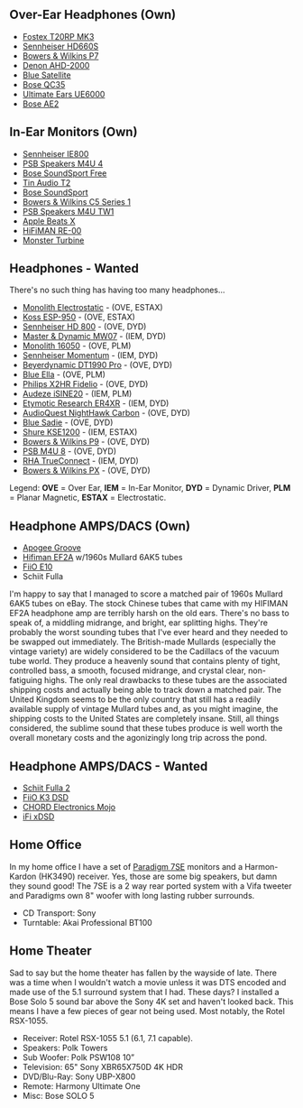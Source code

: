 ## Over-Ear Headphones (Own)

- [Fostex T20RP MK3](https://amzn.to/2OUOm7d)
- [Sennheiser HD660S](https://amzn.to/2OVGWAt)
- [Bowers & Wilkins P7](https://amzn.to/2r6g9rT)
- [Denon AHD-2000](https://amzn.to/2TqBSYp)
- [Blue Satellite](https://amzn.to/2qVaAfC)
- [Bose QC35](https://amzn.to/2OV1JE4)
- [Ultimate Ears UE6000](https://amzn.to/2TsVCKS)
- [Bose AE2](https://amzn.to/2Ttoa7b)

## In-Ear Monitors (Own)

- [Sennheiser IE800](https://amzn.to/2DBtlw1)
- [PSB Speakers M4U 4](https://amzn.to/2DOi78p)
- [Bose SoundSport Free](https://amzn.to/2Tt12FI)
- [Tin Audio T2](https://amzn.to/2OWcUMT)
- [Bose SoundSport](https://amzn.to/2PJYa94)
- [Bowers & Wilkins C5 Series 1](https://amzn.to/2DPwsBt)
- [PSB Speakers M4U TW1](https://amzn.to/2TCcnDA)
- [Apple Beats X](https://amzn.to/2ziVQvO)
- [HiFiMAN RE-00](https://www.head-fi.org/showcase/hifiman-re-00.21896/)
- [Monster Turbine](https://www.cnet.com/reviews/monster-turbine-review/)

## Headphones - Wanted

There's no such thing has having too many headphones...

- [Monolith Electrostatic](https://amzn.to/2Q6PA4s) - (OVE, ESTAX)
- [Koss ESP-950](https://amzn.to/2rno44d) - (OVE, ESTAX)
- [Sennheiser HD 800](https://amzn.to/2zHrdQH) - (OVE, DYD)
- [Master & Dynamic MW07](https://amzn.to/2DAGZzA) - (IEM, DYD)
- [Monolith 16050](https://amzn.to/2KMevnX) - (OVE, PLM)
- [Sennheiser Momentum](https://amzn.to/2OXS4gp) - (IEM, DYD)
- [Beyerdynamic DT1990 Pro](https://amzn.to/2PdjnDd) - (OVE, DYD)
- [Blue Ella](https://amzn.to/2E7SSyi) - (OVE, PLM)
- [Philips X2HR Fidelio](https://amzn.to/2SkY9FC) - (OVE, DYD)
- [Audeze iSINE20](https://amzn.to/2KMFhN0) - (IEM, PLM)
- [Etymotic Research ER4XR](https://amzn.to/2KJkie5) - (IEM, DYD)
- [AudioQuest NightHawk Carbon](https://amzn.to/2U0M3TD) - (OVE, DYD)
- [Blue Sadie](https://amzn.to/2PaoAM9) - (OVE, DYD)
- [Shure KSE1200](https://amzn.to/2SkeQ3S) - (IEM, ESTAX)
- [Bowers & Wilkins P9](https://amzn.to/2DzZCDP) - (OVE, DYD)
- [PSB M4U 8](https://amzn.to/2OVOG5k) - (OVE, DYD)
- [RHA TrueConnect](https://amzn.to/2KpGDNF) - (IEM, DYD)
- [Bowers & Wilkins PX](https://amzn.to/2FysH53) - (OVE, DYD)

Legend: **OVE** = Over Ear, **IEM** = In-Ear Monitor, **DYD** = Dynamic Driver, **PLM** = Planar Magnetic, **ESTAX** = Electrostatic.

## Headphone AMPS/DACS (Own)

- [Apogee Groove](https://amzn.to/2TwkJMT)
- [Hifiman EF2A](https://amzn.to/2TxrGx5) w/1960s Mullard 6AK5 tubes  
- [FiiO E10](https://amzn.to/2E79SEO)
- Schiit Fulla

I'm happy to say that I managed to score a matched pair of 1960s Mullard 6AK5 tubes on eBay. The stock Chinese tubes that came with my HIFIMAN EF2A headphone amp are terribly harsh on the old ears. There's no bass to speak of, a middling midrange, and bright, ear splitting highs. They're probably the worst sounding tubes that I've ever heard and they needed to be swapped out immediately. The British-made Mullards (especially the vintage variety) are widely considered to be the Cadillacs of the vacuum tube world. They produce a heavenly sound that contains plenty of tight, controlled bass, a smooth, focused midrange, and crystal clear, non-fatiguing highs. The only real drawbacks to these tubes are the associated shipping costs and actually being able to track down a matched pair. The United Kingdom seems to be the only country that still has a readily available supply of vintage Mullard tubes and, as you might imagine, the shipping costs to the United States are completely insane. Still, all things considered, the sublime sound that these tubes produce is well worth the overall monetary costs and the agonizingly long trip across the pond.

## Headphone AMPS/DACS - Wanted

- [Schiit Fulla 2](https://amzn.to/2QI6AO6)
- [FiiO K3 DSD](https://amzn.to/2rtYz0X)
- [CHORD Electronics Mojo](https://amzn.to/2S63Maq)
- [iFi xDSD](https://amzn.to/2E6J9If)

## Home Office

In my home office I have a set of [Paradigm 7SE](https://www.paradigm.com/products-hidden/model=performance-3se/page=specs) monitors and a Harmon-Kardon (HK3490) receiver. Yes, those are some big speakers, but damn they sound good! The 7SE is a 2 way rear ported system with a Vifa tweeter and Paradigms own 8" woofer with long lasting rubber surrounds. 

- CD Transport: Sony
- Turntable: Akai Professional BT100

## Home Theater

Sad to say but the home theater has fallen by the wayside of late. There was a time when I wouldn't watch a movie unless it was DTS encoded and made use of the 5.1 surround system that I had. These days? I installed a Bose Solo 5 sound bar above the Sony 4K set and haven't looked back. This means I have a few pieces of gear not being used. Most notably, the Rotel RSX-1055. 

- Receiver: Rotel RSX-1055 5.1 (6.1, 7.1 capable).
- Speakers: Polk Towers
- Sub Woofer: Polk PSW108 10”
- Television: 65" Sony XBR65X750D 4K HDR
- DVD/Blu-Ray: Sony UBP-X800
- Remote: Harmony Ultimate One
- Misc: Bose SOLO 5


